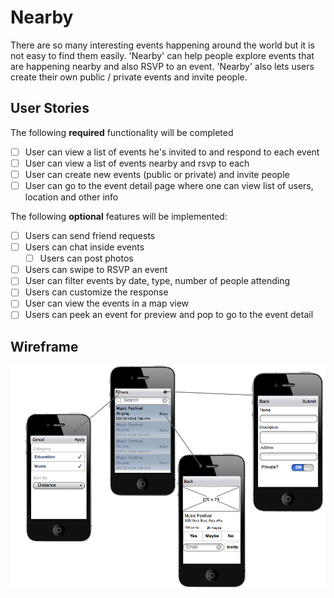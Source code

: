 # Nearby

There are so many interesting events happening around the world but it is not easy to find them easily. 'Nearby' can help people explore events that are happening nearby and also RSVP to an event. 'Nearby' also lets users create their own public / private events and invite people.


## User Stories

The following **required** functionality will be completed

* [ ] User can view a list of events he's invited to and respond to each event
* [ ] User can view a list of events nearby and rsvp to each
* [ ] User can create new events (public or private) and invite people
* [ ] User can go to the event detail page where one can view list of users, location and other info

The following **optional** features will be implemented:
* [ ] Users can send friend requests
* [ ] Users can chat inside events
  * [ ] Users can post photos
* [ ] Users can swipe to RSVP an event
* [ ] User can filter events by date, type, number of people attending
* [ ] Users can customize the response
* [ ] User can view the events in a map view
* [ ] Users can peek an event for preview and pop to go to the event detail

## Wireframe
<img src='Wireframe.png' title='Wireframe' width='' alt='Wireframe' />
